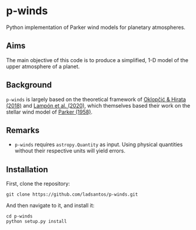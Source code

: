 # p-winds
 Python implementation of Parker wind models for planetary atmospheres.

Aims
----
The main objective of this code is to produce a simplified, 1-D model of the upper atmosphere of a planet.

Background
----------
`p-winds` is largely based on the theoretical framework of [Oklopčić & Hirata (2018)](https://ui.adsabs.harvard.edu/abs/2018ApJ...855L..11O/abstract) and [Lampón et al. (2020)](https://ui.adsabs.harvard.edu/abs/2020A%26A...636A..13L/abstract), which themselves based their work on the stellar wind model of [Parker (1958)](https://ui.adsabs.harvard.edu/abs/1958ApJ...128..664P/abstract).

Remarks
-------
- `p-winds` requires ``astropy.Quantity`` as input. Using physical quantities without their respective units will yield errors.

Installation
------------
First, clone the repository:
```angular2html
git clone https://github.com/ladsantos/p-winds.git
```
And then navigate to it, and install it:
```angular2html
cd p-winds
python setup.py install
```